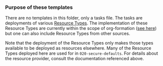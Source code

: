 ### Purpose of these templates
There are no templates in this folder, only a tasks file. The tasks are deployments of various [Resource Types](https://docs.aws.amazon.com/cloudformation-cli/latest/userguide/resource-types.html). The implementation of these Resource Types are currently within the scope of org-formation ([see here](https://github.com/org-formation/aws-resource-providers)) but one can also include Resource Types from other sources. 

Note that the deployment of the Resource Types only makes those types available to be deployed as resources elsewhere. Many of the Resource Types deployed here are used for in `020-secure-defaults`. For details about the resource provider, consult the documentation referenced above.